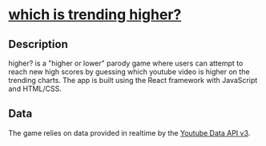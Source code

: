 # [which is trending higher?](https://nsanaie.github.io/higherlower-trending/)

## Description

higher? is a "higher or lower" parody game where users can attempt to reach new high scores by guessing which youtube video is higher on the trending charts. The app is built using the React framework with JavaScript and HTML/CSS. 

## Data

The game relies on data provided in realtime by the [Youtube Data API v3](https://developers.google.com/youtube/v3/docs).
